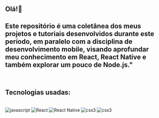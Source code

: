 ## Olá!👋 
## Este repositório é uma coletânea dos meus projetos e tutoriais desenvolvidos durante este período, em paralelo com a disciplina de desenvolvimento mobile, visando aprofundar meu conhecimento em React, React Native e também explorar um pouco de Node.js." 

<br/>


## Tecnologias usadas:

<div stule="dislpay: inline_block"><br/>
    <img align="center" alt="javascript" src="https://img.shields.io/badge/JavaScript-F7DF1E?style=for-the-badge&logo=javascript&logoColor=black"/>
    <img align="center" alt="React" src="https://img.shields.io/badge/React-20232A?style=for-the-badge&logo=react&logoColor=61DAFB"/>
    <img align="center" alt="React Native" src="https://img.shields.io/badge/React_Native-20232A?style=for-the-badge&logo=react&logoColor=61DAFB"/>
    <img align="center" alt="css3" src="https://img.shields.io/badge/Node.js-43853D?style=for-the-badge&logo=node.js&logoColor=white"/>
    <img align="center" alt="css3" src="https://img.shields.io/badge/CSS3-1572B6?style=for-the-badge&logo=css3&logoColor=white"/>

</div>
<br/>

<!-- https://dev.to/envoy_/150-badges-for-github-pnk -->
